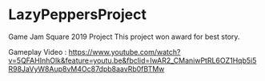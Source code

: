 # LazyPeppersProject
Game Jam Square 2019 Project
This project won award for best story.

Gameplay Video :
https://www.youtube.com/watch?v=5QFAHInhOlk&feature=youtu.be&fbclid=IwAR2_CManiwPtRL6OZ1Hqb5i5R98JaVyW8Aup8vM4Oc87dpb8aavRb0fBTMw
